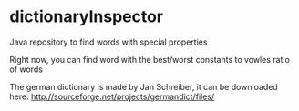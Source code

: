 dictionaryInspector
===================

Java repository to find words with special properties

Right now, you can find word with the best/worst constants to vowles ratio of words

The german dictionary is made by Jan Schreiber, it can be downloaded here: http://sourceforge.net/projects/germandict/files/
